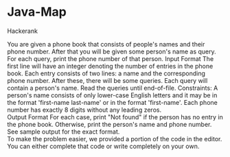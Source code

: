 # Java-Map
 Hackerank  
 
 You are given a phone book that consists of people's names and their phone number. After that you will be given some
 person's name as query. For each query, print the phone number of that person.  Input Format  The first line will have
 an integer  denoting the number of entries in the phone book. Each entry consists of two lines: a name and the corresponding
 phone number.  After these, there will be some queries. Each query will contain a person's name. Read the queries until end-of-file.
 Constraints: A person's name consists of only lower-case English letters and it may be in the format 'first-name last-name'
 or in the format 'first-name'. Each phone number has exactly 8 digits without any leading zeros.   
 Output Format  For each case, print "Not found" if the person has no entry in the phone book.
 Otherwise, print the person's name and phone number. See sample output for the exact format.  
 To make the problem easier, we provided a portion of the code in the editor.
 You can either complete that code or write completely on your own.
